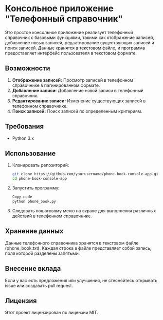 # Консольное приложение "Телефонный справочник"

Это простое консольное приложение реализует телефонный справочник с базовыми функциями, такими как отображение записей, добавление новых записей, редактирование существующих записей и поиск записей. Данные хранятся в текстовом файле, и программа предоставляет интерфейс пользователя в текстовом формате.

## Возможности

1. **Отображение записей:** Просмотр записей в телефонном справочнике в пагинированном формате.
2. **Добавление записи:** Добавление новой записи в телефонный справочник.
3. **Редактирование записи:** Изменение существующих записей в телефонном справочнике.
4. **Поиск записей:** Поиск записей по определенным критериям.

## Требования

- Python 3.x

## Использование

1. Клонировать репозиторий:

   ```bash
   git clone https://github.com/yourusername/phone-book-console-app.git
   cd phone-book-console-app
   ```
2. Запустить программу:
    ```bash
    Copy code
    python phone_book.py
    ```
3. Следовать пошаговому меню на экране для выполнения различных действий в телефонном справочнике.

## Хранение данных
Данные телефонного справочника хранятся в текстовом файле (phone_book.txt). Каждая строка в файле представляет собой запись, поля которой разделены запятыми.

## Внесение вклада
Если у вас есть предложения или улучшения, не стесняйтесь открывать issue или создавать pull request.

## Лицензия
Этот проект лицензирован по лицензии MIT.